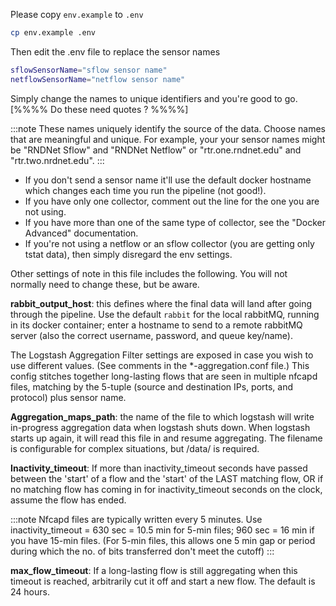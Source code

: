 Please copy `env.example` to `.env`  
```sh
cp env.example .env 
```

Then edit the .env file to replace the sensor names
```sh
sflowSensorName="sflow sensor name"
netflowSensorName="netflow sensor name"
```
Simply change the names to unique identifiers and you're good to go.  [%%%% Do these need quotes ? %%%%]

:::note
These names uniquely identify the source of the data. Choose names that are meaningful and unique.
For example, your your sensor names might be "RNDNet Sflow" and "RNDNet Netflow" or "rtr.one.rndnet.edu" and "rtr.two.nrdnet.edu".
:::

 - If you don't send a sensor name it'll use the default docker hostname which changes each time you run the pipeline (not good!).
 - If you have only one collector, comment out the line for the one you are not using.
 - If you have more than one of the same type of collector, see the "Docker Advanced" documentation.
 - If you're not using a netflow or an sflow collector (you are getting only tstat data), then simply disregard the env settings.


Other settings of note in this file includes the following. You will not normally need to change these, but be aware.

**rabbit_output_host**: this defines where the final data will land after going through the pipeline.  Use the default `rabbit` for the local rabbitMQ, running in its docker container; enter a hostname to send to a remote rabbitMQ server (also the correct username, password, and queue key/name).

The Logstash Aggregation Filter settings are exposed in case you wish to use different values.
(See comments in the \*-aggregation.conf file.) This config stitches together long-lasting flows that are seen in multiple nfcapd files, matching by the 5-tuple (source and destination IPs, ports, and protocol) plus sensor name. 

**Aggregation_maps_path**: the name of the file to which logstash will write in-progress aggregation data when logstash shuts down. When logstash starts up again, it will read this file in and resume aggregating. The filename is configurable for complex situations, but /data/ is required.  

**Inactivity_timeout**: If more than inactivity_timeout seconds have passed between the 'start' of a flow and the 'start'
of the LAST matching flow, OR if no matching flow has coming in for inactivity_timeout seconds
on the clock, assume the flow has ended.

:::note
Nfcapd files are typically written every 5 minutes. Use inactivity_timeout = 630 sec = 10.5 min for 5-min files; 960 sec = 16 min if you have 15-min files.  (For 5-min files, this allows one 5 min gap or period during which the no. of bits transferred don't meet the cutoff)
:::

**max_flow_timeout**: If a long-lasting flow is still aggregating when this timeout is reached, arbitrarily cut it off and start a new flow.  The default is 24 hours.

